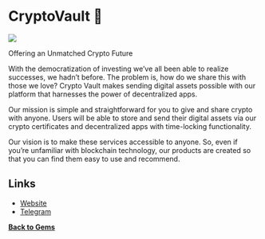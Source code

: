 # CryptoVault 🏦

![](https://files.catbox.moe/71hqdb.jpg)

Offering an Unmatched Crypto Future

With the democratization of investing we’ve all been able to realize successes, we hadn’t before. The problem is, how do we share this with those we love? Crypto Vault makes sending digital assets possible with our platform that harnesses the power of decentralized apps.

Our mission is simple and straightforward for you to give and share crypto with anyone. Users will be able to store and send their digital assets via our crypto certificates and decentralized apps with time-locking functionality.

Our vision is to make these services accessible to anyone. So, even if you’re unfamiliar with blockchain technology, our products are created so that you can find them easy to use and recommend. 

## Links
- [Website](http://cryptovault.net/)
- [Telegram](https://t.me/cryptovaultstorage)

[**Back to Gems** ](https://shipwreckc0ve.gitbook.io/shipwreck-cove/gems)